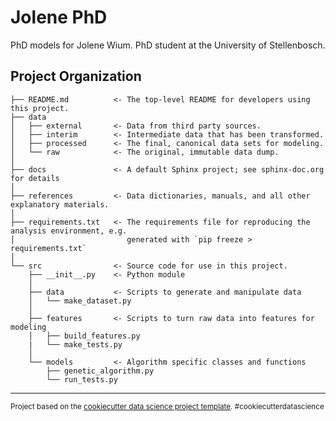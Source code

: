 Jolene PhD
==============================

PhD models for Jolene Wium. PhD student at the University of Stellenbosch.

Project Organization
------------

    ├── README.md          <- The top-level README for developers using this project.
    ├── data
    │   ├── external       <- Data from third party sources.
    │   ├── interim        <- Intermediate data that has been transformed.
    │   ├── processed      <- The final, canonical data sets for modeling.
    │   └── raw            <- The original, immutable data dump.
    │
    ├── docs               <- A default Sphinx project; see sphinx-doc.org for details
    │
    ├── references         <- Data dictionaries, manuals, and all other explanatory materials.
    │
    ├── requirements.txt   <- The requirements file for reproducing the analysis environment, e.g.
    │                         generated with `pip freeze > requirements.txt`
    │
    └── src                <- Source code for use in this project.
        ├── __init__.py    <- Python module
        │
        ├── data           <- Scripts to generate and manipulate data
        │   └── make_dataset.py
        │
        ├── features       <- Scripts to turn raw data into features for modeling
        │   ├── build_features.py
        |   └── make_tests.py
        │
        └── models         <- Algorithm specific classes and functions
            ├── genetic_algorithm.py
            └── run_tests.py
        


--------

<p><small>Project based on the <a target="_blank" href="https://drivendata.github.io/cookiecutter-data-science/">cookiecutter data science project template</a>. #cookiecutterdatascience</small></p>
